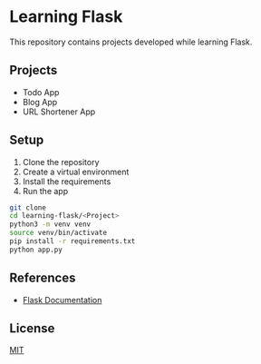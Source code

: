 # Learning Flask

This repository contains projects developed while learning Flask.

## Projects

- Todo App
- Blog App
- URL Shortener App

## Setup

1. Clone the repository
2. Create a virtual environment
3. Install the requirements
4. Run the app

```bash
git clone
cd learning-flask/<Project>
python3 -m venv venv
source venv/bin/activate
pip install -r requirements.txt
python app.py
```

## References

- [Flask Documentation](https://flask.palletsprojects.com/en/1.1.x/)

## License

[MIT](https://choosealicense.com/licenses/mit/)
